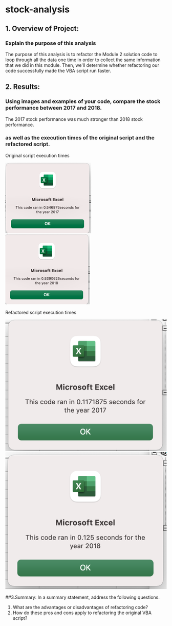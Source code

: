 # stock-analysis

## 1. Overview of Project: 
### Explain the purpose of this analysis
The purpose of this analysis is to refactor the Module 2 solution code to loop through all the data one time in order to collect the same information that we did in this module. Then, we'll determine whether refactoring our code successfully made the VBA script run faster.

## 2. Results: 
### Using images and examples of your code, compare the stock performance between 2017 and 2018.

The 2017 stock performance was much stronger than 2018 stock performance.



### as well as the execution times of the original script and the refactored script.


Original script execution times

![original 2017](https://github.com/Cristinayim/stock-analysis/blob/main/Resources%20module%202/Screen%20Shot%202022-04-20%20at%209.41.53%20PM.png?raw=true)
![original 2018](https://github.com/Cristinayim/stock-analysis/blob/main/Resources%20module%202/Screen%20Shot%202022-04-20%20at%209.42.27%20PM.png?raw=true)

Refactored script execution times

![refactored 2017](https://github.com/Cristinayim/stock-analysis/blob/main/Resources%20module%202/Refactored%202017%200.11718.png)
![original 2018](https://github.com/Cristinayim/stock-analysis/blob/main/Resources%20module%202/Refactored%202018%200.125.png)



##3.Summary: In a summary statement, address the following questions.
  1. What are the advantages or disadvantages of refactoring code?
  2. How do these pros and cons apply to refactoring the original VBA script?
